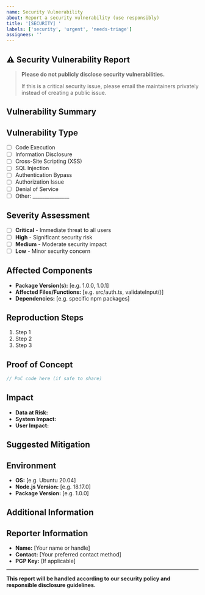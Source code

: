 ```yaml
---
name: Security Vulnerability
about: Report a security vulnerability (use responsibly)
title: '[SECURITY] '
labels: ['security', 'urgent', 'needs-triage']
assignees: ''
---
```


## ⚠️ Security Vulnerability Report

> **Please do not publicly disclose security vulnerabilities.**
> 
> If this is a critical security issue, please email the maintainers privately instead of creating a public issue.

## Vulnerability Summary
<!-- Brief description of the security issue -->

## Vulnerability Type
- [ ] Code Execution
- [ ] Information Disclosure
- [ ] Cross-Site Scripting (XSS)
- [ ] SQL Injection
- [ ] Authentication Bypass
- [ ] Authorization Issue
- [ ] Denial of Service
- [ ] Other: _______________

## Severity Assessment
- [ ] **Critical** - Immediate threat to all users
- [ ] **High** - Significant security risk
- [ ] **Medium** - Moderate security impact
- [ ] **Low** - Minor security concern

## Affected Components
- **Package Version(s):** [e.g. 1.0.0, 1.0.1]
- **Affected Files/Functions:** [e.g. src/auth.ts, validateInput()]
- **Dependencies:** [e.g. specific npm packages]

## Reproduction Steps
<!-- Provide steps to reproduce the vulnerability -->
1. Step 1
2. Step 2
3. Step 3

## Proof of Concept
<!-- If applicable, provide a minimal proof of concept -->
```javascript
// PoC code here (if safe to share)
```

## Impact
<!-- Describe the potential impact of this vulnerability -->
- **Data at Risk:** 
- **System Impact:** 
- **User Impact:** 

## Suggested Mitigation
<!-- If you have suggestions for fixing the issue -->

## Environment
- **OS:** [e.g. Ubuntu 20.04]
- **Node.js Version:** [e.g. 18.17.0]
- **Package Version:** [e.g. 1.0.0]

## Additional Information
<!-- Any other relevant information -->

## Reporter Information
- **Name:** [Your name or handle]
- **Contact:** [Your preferred contact method]
- **PGP Key:** [If applicable]

---
**This report will be handled according to our security policy and responsible disclosure guidelines.**
